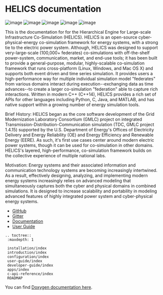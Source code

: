 HELICS documentation
====================

![image](https://travis-ci.org/GMLC-TDC/HELICS-src.svg?branch=master)
![image](https://ci.appveyor.com/api/projects/status/afpa4mv0kgsjwvtn/branch/develop?svg=true)
![image](https://badges.gitter.im/GMLC-TDC/HELICS-src.png)
![image](https://img.shields.io/badge/docs-ready-blue.svg)
![image](https://api.codacy.com/project/badge/Grade/83ba19b36b714c729ec3a3d18504505e)


This is the documentation for for the Hierarchical Engine for Large-scale Infrastructure Co-Simulation (HELICS). HELICS is an
open-source cyber-physical-energy co-simulation framework for energy systems, with a strong tie to the electric
power system. Although, HELICS was designed to support very-large-scale (100,000+
federates) co-simulations with off-the-shelf power-system,
communication, market, and end-use tools; it has been built to provide a general-purpose, modular, highly-scalable co-simulation framework that runs cross-platform (Linux, Windows, and Mac OS X) and supports both event driven and time
series simulation. It provides users a high-performance way for multiple individual simulation model "federates" from various domains interact during execution--exchanging data as time advances--to create a larger co-simulation "federation" able to capture rich interactions. Written in modern C++ (C++14), HELICS provides a rich set of APIs for other languages including Python, C, Java, and MATLAB, and has native support within a growing number of energy simulation tools.

Brief History: HELICS began as the core software development of the Grid Modernization Laboratory Consortium (GMLC) project on integrated Transmission-Distribution-Communication simulation (TDC, GMLC project 1.4.15) supported by the U.S. Department of Energy's Offices of Electricity Delivery and Energy Reliability (OE) and Energy Efficiency and Renewable Energy (EERE). As such, it's first use cases center around modern electric power systems, though it can be used for co-simulation in other domains. HELICS's layered, high-performance, co-simulation framework builds on the collective experience of multiple national labs.

Motivation: Energy systems and their associated information and communication technology systems are becoming increasingly intertwined. As a result, effectively designing, analyzing, and implementing modern energy systems increasingly relies on advanced modeling that simultaneously captures both the cyber and physical domains in combined simulations. It is designed to increase scalability and portability in modeling advanced features of highly integrated power system and cyber-physical energy systems.


- [GitHub](https://github.com/GMLC-TDC/HELICS-src)
- [Gitter](https://gitter.im/GMLC-TDC/HELICS-src)
- [Documentation](https://helics.readthedocs.io/en/latest)
- [User Guide](user-guide/index.html)

```eval_rst
.. toctree::
 :maxdepth: 1

 installation/index
 introduction/index
 configuration/index
 user-guide/index
 developer-guide/index
 apps/index
 c-api-reference/index
 ROADMAP
```

You can find [Doxygen documentation here](doxygen/index.html).
